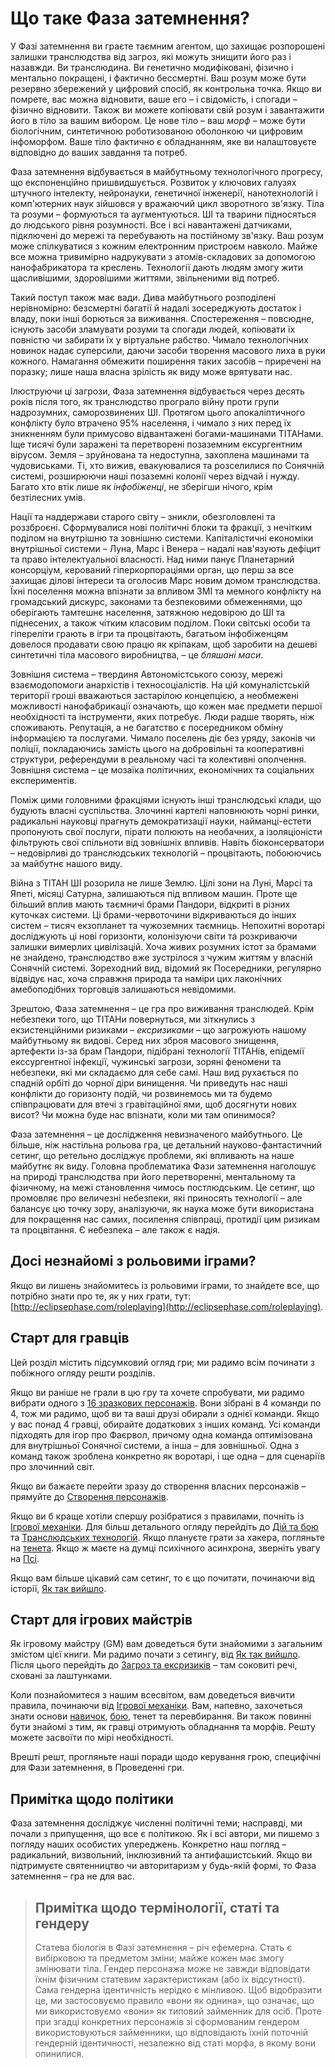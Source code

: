 # Що таке Фаза затемнення?

У Фазі затемнення ви граєте таємним агентом, що захищає розпорошені залишки транслюдства від загроз, які можуть знищити його раз і назавжди. Ви транслюдина. Ви генетично модифіковані, фізично і ментально покращені, і фактично бессмертні. Ваш розум може бути резервно збережений у цифровий спосіб, як контрольна точка. Якщо ви помрете, вас можна відновити, ваше его – і свідомість, і спогади – фізично відновити. Також ви можете копіювати свій розум і завантажити його в тіло за вашим вибором. Це нове тіло – ваш _морф_ – може бути біологічним, синтетичною роботизованою оболонкою чи цифровим інфоморфом. Ваше тіло фактично є обладнанням, яке ви налаштовуєте відповідно до ваших завдання та потреб.

Фаза затемнення відбувається в майбутньому технологічного прогресу, що експоненційно пришвидшується. Розвиток у ключових галузях штучного інтелекту, нейронауки, генетичної інженерії, нанотехнологій і комп'ютерних наук зійшовся у вражаючий цикл зворотного зв'язку. Тіла та розуми – формуються та аугментуються. ШІ та тварини підносяться до людського рівня розумності. Все і всі навантажені датчиками, підключені до мережі та перебувають на постійному зв'язку. Ваш розум може спілкуватися з кожним електронним пристроєм навколо. Майже все можна тривимірно надрукувати з атомів-складових за допомогою нанофабрикатора та креслень. Технології дають людям змогу жити щасливішими, здоровішими життями, звільненими від потреб.

Такий поступ також має вади. Дива майбутнього розподілені нерівномірно: безсмертні багатії й надалі зосереджують достаток і владу, поки інші борються за виживання. Спостереження – повсюдне, існують засоби зламувати розуми та спогади людей, копіювати їх повністю чи забирати їх у віртуальне рабство. Чимало технологічних новинок надає суперсили, даючи засоби творення масового лиха в руки кожного. Намагання обмежити поширення таких засобів – приречені на поразку; лише наша власна зрілість як виду може врятувати нас.

Ілюструючи ці загрози, Фаза затемнення відбувається через десять років після того, як транслюдство програло війну проти групи надрозумних, саморозвинених ШІ. Протягом цього апокаліптичного конфлікту було втрачено 95% населення, і чимало з них перед їх зникненням були примусово відвантажені богами-машинами ТІТАНами. Іще тисячі були заражені та перетворені позаземним ексургентним вірусом. Земля – зруйнована та недоступна, захоплена машинами та чудовиськами. Ті, хто вижив, евакуювалися та розселилися по Сонячній системі, розширюючи наші позаземні колонії через відчай і нужду. Багато хто втік лише як _інфобіженці_, не зберігши нічого, крім безтілесних умів.

Нації та наддержави старого світу – зникли, обезголовлені та роззброєні. Сформувалися нові політичні блоки та фракції, з нечітким поділом на внутрішню та зовнішню системи. Капіталістичні економіки внутрішньої системи – Луна, Марс і Венера – надалі нав'язують дефіцит та право інтелектуальної власності. Над ними панує Планетарний консорціум, керований гіперкорпораціями орган, що перш за все захищає ділові інтереси та оголосив Марс новим домом транслюдства. Їхні поселення можна впізнати за впливом ЗМІ та мемного конфлікту на громадський дискурс, законами та безпековими обмеженнями, що оберігають тамтешнє населення, затяжною недовірою до ШІ та піднесених, а також чітким класовим поділом. Поки світські особи та гіпереліти грають в ігри та процвітають, багатьом інфобіженцям довелося продавати свою працю як кріпакам, щоб заробити на дешеві синтетичні тіла масового виробництва, – це _бляшані маси_.

Зовнішня система – твердиня Автономістського союзу, мережі взаємодопомоги анархістів і техносоціалістів. На цій комуналістській території гроші вважаються застарілою концепцією, а необмежені можливості нанофабрикації означають, що кожен має предмети першої необхідності та інструменти, яких потребує. Люди радше творять, ніж споживають. Репутація, а не багатство є посередником обміну інформацією та послугами. Чимало поселень діє без уряду, законів чи поліції, покладаючись замість цього на добровільні та кооперативні структури, референдуми в реальному часі та колективні ополчення. Зовнішня система – це мозаїка політичних, економічних та соціальних експериментів.

Поміж цими головними фракціями існують інші транслюдські клади, що будують власні суспільства. Злочинні картелі наповнюють чорні ринки, радикальні науковці прагнуть демократизації науки, найманці-естети пропонують свої послуги, пірати полюють на необачних, а ізоляціоністи фільтрують свої спільноти від зовнішніх впливів. Навіть біоконсерватори – недовірливі до транслюдських технологій – процвітають, побоюючись за майбутнє нашого виду.

Війна з ТІТАН ШІ розорила не лише Землю. Цілі зони на Луні, Марсі та Япеті, місяці Сатурна, залишаються під впливом машин. Проте ще більший вплив мають таємничі брами Пандори, відкриті в різних куточках системи. Ці брами-червоточини відкриваються до інших систем – тисяч екзопланет та чужоземних таємниць. Непохитні воротарі досліджують ці нові горизонти, колонізуючи світи та розкриваючи залишки вимерлих цивілізацій. Хоча живих розумних істот за брамами не знайдено, транслюдство вже зустрілося з чужим життям у власній Сонячній системі. Зореходний вид, відомий як Посередники, регулярно відвідує нас, хоча справжня природа та наміри цих лаконічних амебоподібних торговців залишаються невідомими.

Зрештою, Фаза затемнення – це гра про виживання транслюдей. Крім небезпеки того, що ТІТАНи повернуться, ми зіткнулись з екзистенційними ризиками – _ексризиками_ – що загрожують нашому майбутньому як видові. Серед них зброя масового знищення, артефекти із-за брам Пандори, підібрані технології ТІТАНів, епідемії екссургентної інфекції, чужинські загрози, зоряні феномени та небезпеки, які ми складаємо для себе самі. Наш вид рухається по спадній орбіті до чорної діри винищення. Чи приведуть нас наші конфлікти до горизонту подій, чи розвинемось ми та будемо співпрацювати для втечі з гравітаційної ями, щоб досягнути нових висот? Чи можна буде нас впізнати, коли ми там опинимося?

Фаза затемнення – це дослідження невизначеного майбутнього. Це більше, ніж настільна рольова гра, це детальний науково-фантастичний сетинг, що ретельно досліджує проблеми, які впливають на наше майбутнє як виду. Головна проблематика Фази затемнення наголошує на природі транслюдства при його перетворенні, ментальному та фізичному, на межі становлення чимось постлюдським. Це сетинг, що промовляє про величезні небезпеки, які приносять технології – але балансує цю точку зору, аналізуючи, як наука може бути використана для покращення нас самих, посилення співпраці, протидії цим ризикам та процвітання. Є небезпека – але також є надія.

## Досі незнайомі з рольовими іграми?

Якщо ви лишень знайомитесь із рольовими іграми, то знайдете все, що потрібно знати про те, як у них грати, тут: [http://eclipsephase.com/roleplaying](http://eclipsephase.com/roleplaying).

## Старт для гравців

Цей розділ містить підсумковий огляд гри; ми радимо всім починати з побіжного огляду решти розділів.

Якщо ви раніше не грали в цю гру та хочете спробувати, ми радимо вибрати одного з [16 зразкових персонажів](/05/00-sample-characters.html). Вони зібрані в 4 команди по 4, тож ми радимо, щоб ви та ваші друзі обирали з однієї команди. Якщо у вас понад 4 гравці, обирайте додаткових з інших команд. Усі команди підходять для ігор про Фаєрвол, причому одна команда оптимізована для внутрішньої Сонячної системи, а інша – для зовнішньої. Одна з команд також зроблена конкретно як воротарі, і ще одна – для сценаріїв про злочинний світ.

Якщо ви бажаєте перейти зразу до створення власних персонажів – прямуйте до [Створення персонажів](/04/00-making-characters.html).

Якщо ви б краще хотіли спершу розібратися з правилами, почніть із [Ігрової механіки](/03/00-game-mechanics.html). Для більш детального огляду перейдіть до [Дій та бою](/12/00-action-and-combat.html) та [Транслюдських технологій](/15/00-transhuman-tech.html). Якщо плануєте грати за хакера, погляньте на [тенета](/13/00-the-mesh.html). Якщо ж маєте на думці психічного асинхрона, зверніть увагу на [Псі](/14/00-psi.html).

Якщо вам більше цікавий сам сетинг, то є що почитати, починаючи від історії, [Як так вийшло](/06/00-how-it-came-to-be.html).

## Старт для ігрових майстрів

Як ігровому майстру (GM) вам доведеться бути знайомими з загальним змістом цієї книги. Ми радимо почати з сетингу, від [Як так вийшло](/06/00-how-it-came-to-be.html). Після цього перейдіть до [Загроз та ексризиків](/07/00-threats-x-risks.html) – там соковиті речі, сховані за лаштунками.

Коли познайомитеся з нашим всесвітом, вам доведеться вивчити правила, починаючи від [Ігрової механіки](/03/00-game-mechanics.html). Вам, напевно, захочеться знати основи [навичок](/04/18-skills.html), [бою](/12/00-action-and-combat.html), тенет та перевбирання. Ви також повинні бути знайомі з тим, як гравці отримують обладнання та морфів. Решту можете засвоїти по мірі необхідності.

Врешті решт, прогляньте наші поради щодо керування грою, специфічні для Фази затемнення, в Проведенні гри.

## Примітка щодо політики

Фаза затемнення досліджує численні політичні теми; насправді, ми почали з припущення, що все є політикою. Як і всі автори, ми пишемо з погляду наших особистих упереджень. Конкретно наш погляд – радикальний, визвольний, інклюзивний та антифашистський. Якщо ви підтримуєте святенництво чи авторитаризм у будь-якій формі, то Фаза затемнення – гра не для вас.

<blockquote>

## Примітка щодо термінології, статі та гендеру

Статева біологія в Фазі затемнення – річ ефемерна. Стать є вибірковою та предметом зміни; майже кожен має змогу змінювати тіла. Гендер персонажа може не завжди відповідати їхнім фізичним статевим характеристикам (або їх відсутності). Сама гендерна ідентичність нерідко є мінливою. Щоб відобразити це, ми застосовуємо правило «вони як однина», що означає, що ми використовуємо «вони» як типовий займенник для осіб. Проте при згадці конкретних персонажів зі сформованим гендером використовуються займенники, що відповідають їхній поточній гендерній ідентичності, незалежно від статі морфа, в якому вони опинилися.

</blockquote>
